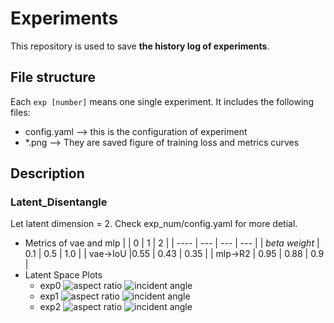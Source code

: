 # Experiments
This repository is used to save **the history log of experiments**.
## File structure 
Each `exp [number]` means one single experiment. It includes the following files:
- config.yaml --> this is the configuration of experiment
- *.png --> They are saved figure of training loss and metrics curves

## Description
### Latent_Disentangle
Let latent dimension = 2. Check exp_num/config.yaml for more detial.
- Metrics of vae and mlp
|      | 0   | 1   | 2   |
| ---- | --- | --- | --- |
| *beta weight* | 0.1 | 0.5 | 1.0 |
| vae->IoU  |0.55 |  0.43   |  0.35   |
| mlp->R2  | 0.95 |  0.88   |  0.9  |
- Latent Space Plots
    - exp0
    ![aspect ratio](./exp0/ar_L-S_evolution.gif)
    ![incident angle](./exp0/angle_LS_evolution.gif)
    - exp1
    ![aspect ratio](./exp1/ar_L-S_evolution.gif)
    ![incident angle](./exp1/angle_LS_evolution.gif)
    - exp2
    ![aspect ratio](./exp2/ar_L-S_evolution.gif)
    ![incident angle](./exp2/angle_LS_evolution.gif)
